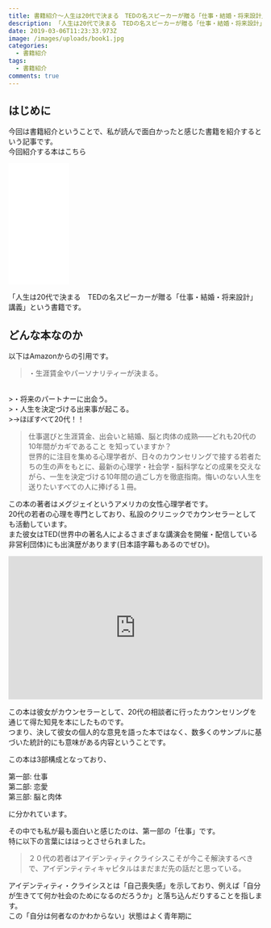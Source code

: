 ```yaml
---
title: 書籍紹介～人生は20代で決まる　TEDの名スピーカーが贈る「仕事・結婚・将来設計」講義～
description: 「人生は20代で決まる　TEDの名スピーカーが贈る「仕事・結婚・将来設計」講義」という書籍について紹介します
date: 2019-03-06T11:23:33.973Z
image: /images/uploads/book1.jpg
categories:
  - 書籍紹介
tags:
  - 書籍紹介
comments: true
---
```

## はじめに

今回は書籍紹介ということで、私が読んで面白かったと感じた書籍を紹介するという記事です。<br>
今回紹介する本はこちら
<iframe style="width:120px;height:240px;" marginwidth="0" marginheight="0" scrolling="no" frameborder="0" src="//rcm-fe.amazon-adsystem.com/e/cm?lt1=_blank&bc1=000000&IS2=1&bg1=FFFFFF&fc1=000000&lc1=0000FF&t=ringoku06-22&language=ja_JP&o=9&p=8&l=as4&m=amazon&f=ifr&ref=as_ss_li_til&asins=B00N4FBEK8&linkId=3da4f2ab0d81d5e08bb77af69463991c"></iframe>

「人生は20代で決まる　TEDの名スピーカーが贈る「仕事・結婚・将来設計」講義」という書籍です。<br>

## どんな本なのか

以下はAmazonからの引用です。
>・生涯賃金やパーソナリティーが決まる。<br>
>・将来のパートナーに出会う。<br>
>・人生を決定づける出来事が起こる。<br>
>→ほぼすべて20代！！<br>

>仕事選びと生涯賃金、出会いと結婚、脳と肉体の成熟――どれも20代の10年間がカギであること
>を知っていますか？　<br>
>世界的に注目を集める心理学者が、日々のカウンセリングで接する若者たちの生の声をもとに、最新の心理学・社会学・脳科学などの成果を交えながら、一生を決定づける10年間の過ごし方を徹底指南。悔いのない人生を送りたいすべての人に捧げる１冊。

この本の著者はメグジェイというアメリカの女性心理学者です。<br>
20代の若者の心理を専門としており、私設のクリニックでカウンセラーとしても活動しています。<br>
また彼女はTED(世界中の著名人によるさまざまな講演会を開催・配信している非営利団体)にも出演歴があります(日本語字幕もあるのでぜひ)。<br>
<div style="position: relative;padding-bottom: 56.25%;height: 0;overflow: hidden;">
<iframe width="560" height="315" src="https://www.youtube.com/embed/vhhgI4tSMwc" frameborder="0" allow="accelerometer; autoplay; encrypted-media; gyroscope; picture-in-picture" allowfullscreen style="position: absolute;top: 0;left: 0;width: 100%;height: 100%;"></iframe>
</div>

この本は彼女がカウンセラーとして、20代の相談者に行ったカウンセリングを通じて得た知見を本にしたものです。<br>
つまり、決して彼女の個人的な意見を語った本ではなく、数多くのサンプルに基づいた統計的にも意味がある内容ということです。<br>

この本は3部構成となっており、<br>

第一部: 仕事<br>
第二部: 恋愛<br>
第三部: 脳と肉体<br>

に分かれています。<br>

その中でも私が最も面白いと感じたのは、第一部の「仕事」です。<br>
特に以下の言葉にははっとさせられました。<br>

>２０代の若者はアイデンティティクライシスこそが今こそ解決するべきで、アイデンティティキャピタルはまだまだ先の話だと思っている。

アイデンティティ・クライシスとは「自己喪失感」を示しており、例えば「自分が生きてて何か社会のためになるのだろうか」と落ち込んだりすることを指します。<br>
この「自分は何者なのかわからない」状態はよく青年期に
